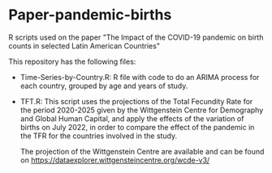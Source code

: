 # Paper-pandemic-births
 R scripts used on the paper "The Impact of the COVID-19 pandemic on birth counts in selected Latin American Countries"


This repository has the following files:
 - Time-Series-by-Country.R: R file with code to do an ARIMA process for each country, grouped by age and years of study.
 - TFT.R: This script uses the projections of the Total Fecundity Rate for the period 2020-2025 given by the Wittgenstein Centre for Demography and Global Human Capital, and apply the effects of the variation of births on July 2022, in order to compare the effect of the pandemic in the TFR for the countries involved in the study.  

	The projection of the Wittgenstein Centre are available and can be found on https://dataexplorer.wittgensteincentre.org/wcde-v3/ 
